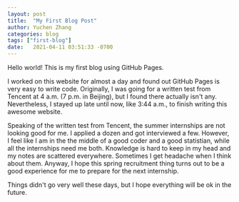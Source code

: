 ```yaml
---
layout: post
title:  "My First Blog Post"
author: Yuchen Zhang
categories: blog
tags: ["first-blog"]
date:   2021-04-11 03:51:33 -0700
---
```


Hello world! This is my first blog using GitHub Pages.

I worked on this website for almost a day and found out GitHub Pages is very easy to write code. Originally, I was going for a written test from Tencent at 4 a.m. (7 p.m. in Beijing), but I found there actually isn't any. Nevertheless, I stayed up late until now, like 3:44 a.m., to finish writing this awesome website.

Speaking of the written test from Tencent, the summer internships are not looking good for me. I applied a dozen and got interviewed a few. However, I feel like I am in the the middle of a good coder and a good statistian, while all the internships need me both. Knowledge is hard to keep in my head and my notes are scattered everywhere. Sometimes I get headache when I think about them. Anyway, I hope this spring recruitment thing turns out to be a good experience for me to prepare for the next internship.

Things didn't go very well these days, but I hope everything will be ok in the future.